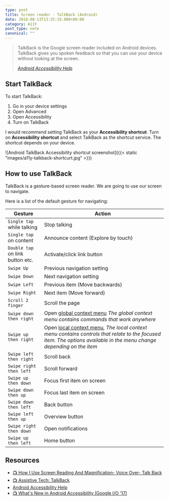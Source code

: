 ```yaml
---
type: post
title: Screen reader - TalkBack (Android)
date: 2018-08-13T13:25:19.000+00:00
category: A11Y
post_type: note
canonical: ""
---
```


> TalkBack is the Google screen reader included on Android devices. TalkBack gives you spoken feedback so that you can use your device without looking at the screen.
>
> _[Android Accessibility Help](https://support.google.com/accessibility/android/answer/6283677?hl=en)_

## Start TalkBack

To start TalkBack:

1. Go in your device settings
2. Open Advanced
3. Open Accessibility
4. Turn on TalkBack

I would recommend setting TalkBack as your **Accessibility shortcut**. Turn on **Accessibility shortcut** and select TalkBack as the shortcut service. The shortcut depends on your device.

![Android TalkBack Accessibility shortcut screenshot]({{< static "images/a11y-talkback-shortcurt.jpg" >}})

## How to use TalkBack

TalkBack is a gesture-based screen reader. We are going to use our screen to navigate.

Here is a list of the default gesture for navigating:

| Gesture                          | Action                                                                                                                                                                                                                                 |
| -------------------------------- | -------------------------------------------------------------------------------------------------------------------------------------------------------------------------------------------------------------------------------------- |
| `Single tap` while talking       | Stop talking                                                                                                                                                                                                                           |
| `Single tap` on content          | Announce content (Explore by touch)                                                                                                                                                                                                    |
| `Double tap` on link button etc. | Activate/click link button                                                                                                                                                                                                             |
| `Swipe Up`                       | Previous navigation setting                                                                                                                                                                                                            |
| `Swipe Down`                     | Next navigation setting                                                                                                                                                                                                                |
| `Swipe Left`                     | Previous item (Move backwards)                                                                                                                                                                                                         |
| `Swipe Right`                    | Next item (Move forward)                                                                                                                                                                                                               |
| `Scroll 2 finger`                | Scroll the page                                                                                                                                                                                                                        |
| `Swipe down then right`          | Open [global context menu](https://support.google.com/accessibility/android/answer/6007066) _The global context menu contains commands that work anywhere_                                                                             |
| `Swipe up then right`            | Open [local context menu](https://support.google.com/accessibility/android/answer/6007066), _The local context menu contains controls that relate to the focused item. The options available in the menu change depending on the item_ |
| `Swipe left then right`          | Scroll back                                                                                                                                                                                                                            |
| `Swipe right then left`          | Scroll forward                                                                                                                                                                                                                         |
| `Swipe up then down`             | Focus first item on screen                                                                                                                                                                                                             |
| `Swipe down then up`             | Focus last item on screen                                                                                                                                                                                                              |
| `Swipe down then left`           | Back button                                                                                                                                                                                                                            |
| `Swipe left then up`             | Overview button                                                                                                                                                                                                                        |
| `Swipe right then down`          | Open notifications                                                                                                                                                                                                                     |
| `Swipe up then left`             | Home button                                                                                                                                                                                                                            |

## Resources

- [📺 How I Use Screen Reading And Magnification- Voice Over- Talk Back](https://www.youtube.com/watch?v=QjKG4Tx9ER8)
- [📺 Assistive Tech: TalkBack](https://youtu.be/0Zpzl4EKCco)
- [Android Accessibility Help](https://support.google.com/accessibility/android/answer/6283677?hl=en)
- [📺 What's New in Android Accessibility (Google I/O '17)](https://www.youtube.com/watch?v=h5rRNXzy1xo)

